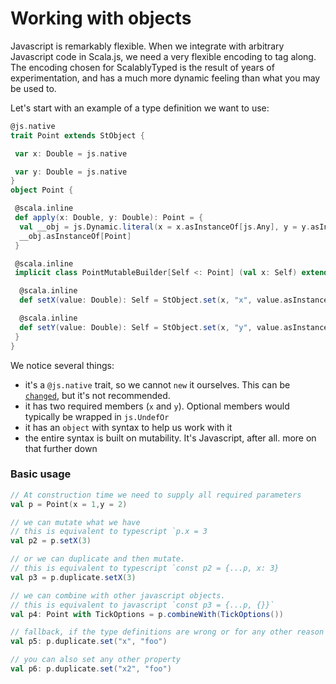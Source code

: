 # Working with objects

Javascript is remarkably flexible. When we integrate with arbitrary Javascript code in Scala.js, we need a very flexible
encoding to tag along. The encoding chosen for ScalablyTyped is the result of years of experimentation, and has
a much more dynamic feeling than what you may be used to.

Let's start with an example of a type definition we want to use:

```scala
@js.native
trait Point extends StObject {

 var x: Double = js.native

 var y: Double = js.native
}
object Point {

 @scala.inline
 def apply(x: Double, y: Double): Point = {
  val __obj = js.Dynamic.literal(x = x.asInstanceOf[js.Any], y = y.asInstanceOf[js.Any])
  __obj.asInstanceOf[Point]
 }

 @scala.inline
 implicit class PointMutableBuilder[Self <: Point] (val x: Self) extends AnyVal {

  @scala.inline
  def setX(value: Double): Self = StObject.set(x, "x", value.asInstanceOf[js.Any])

  @scala.inline
  def setY(value: Double): Self = StObject.set(x, "y", value.asInstanceOf[js.Any])
 }
}
```

We notice several things:
- it's a `@js.native` trait, so we cannot `new` it ourselves. This can be [`changed`](conversion-options.md#stenablescalajsdefined), but it's not recommended.
- it has two required members (`x` and `y`). Optional members would typically be wrapped in `js.UndefOr`
- it has an `object` with syntax to help us work with it
- the entire syntax is built on mutability. It's Javascript, after all. more on that further down

### Basic usage

```scala
// At construction time we need to supply all required parameters
val p = Point(x = 1,y = 2)

// we can mutate what we have
// this is equivalent to typescript `p.x = 3
val p2 = p.setX(3) 

// or we can duplicate and then mutate.
// this is equivalent to typescript `const p2 = {...p, x: 3}
val p3 = p.duplicate.setX(3) 

// we can combine with other javascript objects. 
// this is equivalent to javascript `const p3 = {...p, {}}`
val p4: Point with TickOptions = p.combineWith(TickOptions())

// fallback, if the type definitions are wrong or for any other reason you can break the contract
val p5: p.duplicate.set("x", "foo")

// you can also set any other property
val p6: p.duplicate.set("x2", "foo")
```
